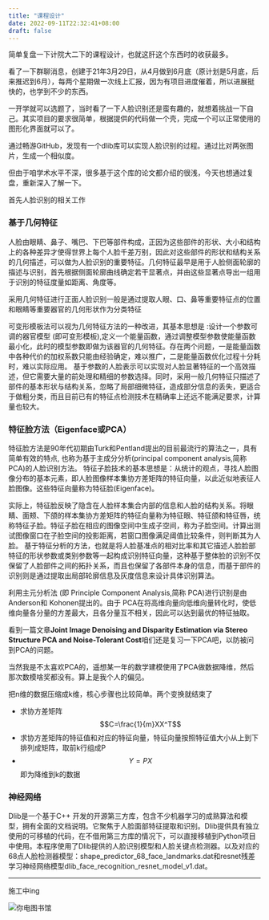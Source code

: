 ```yaml
---
title: "课程设计"
date: 2022-09-11T22:32:41+08:00
draft: false
---
```


简单复盘一下计院大二下的课程设计，也就这肝这个东西时的收获最多。

看了一下群聊消息，创建于21年3月29日，从4月做到6月底（原计划是5月底，后来推迟到6月），每两个星期做一次线上汇报，因为有项目进度催着，所以进展挺快的，也学到不少的东西。

一开学就可以选题了，当时看了一下人脸识别还是蛮有趣的，就想着挑战一下自己。其实项目的要求很简单，根据提供的代码做一个壳，完成一个可以正常使用的图形化界面就可以了。

通过畅游GitHub，发现有一个dlib库可以实现人脸识别的过程。通过比对两张图片，生成一个相似度。

但由于咱学术水平不深，很多基于这个库的论文都介绍的很浅，今天也想通过复盘，重新深入了解一下。

首先人脸识别的相关工作

### 基于几何特征

人脸由眼睛、鼻子、嘴巴、下巴等部件构成，正因为这些部件的形状、大小和结构上的各种差异才使得世界上每个人脸千差万别，因此对这些部件的形状和结构关系的几何描述，可以做为人脸识别的重要特征。几何特征最早是用于人脸侧面轮廓的描述与识别，首先根据侧面轮廓曲线确定若干显著点，并由这些显著点导出一组用于识别的特征度量如距离、角度等。

采用几何特征进行正面人脸识别一般是通过提取人眼、口、鼻等重要特征点的位置和眼睛等重要器官的几何形状作为分类特征

可变形模板法可以视为几何特征方法的一种改进，其基本思想是 :设计一个参数可调的器官模型 (即可变形模板),定义一个能量函数，通过调整模型参数使能量函数最小化，此时的模型参数即做为该器官的几何特征。存在两个问题，一是能量函数中各种代价的加权系数只能由经验确定，难以推广，二是能量函数优化过程十分耗时，难以实际应用。 基于参数的人脸表示可以实现对人脸显著特征的一个高效描述，但它需要大量的前处理和精细的参数选择。同时，采用一般几何特征只描述了部件的基本形状与结构关系，忽略了局部细微特征，造成部分信息的丢失，更适合于做粗分类，而且目前已有的特征点检测技术在精确率上还远不能满足要求，计算量也较大。

### 特征脸方法（Eigenface或PCA）

特征脸方法是90年代初期由Turk和Pentland提出的目前最流行的算法之一，具有简单有效的特点, 也称为基于主成分分析(principal component analysis,简称PCA)的人脸识别方法。
  特征子脸技术的基本思想是：从统计的观点，寻找人脸图像分布的基本元素，即人脸图像样本集协方差矩阵的特征向量，以此近似地表征人脸图像。这些特征向量称为特征脸(Eigenface)。

实际上，特征脸反映了隐含在人脸样本集合内部的信息和人脸的结构关系。将眼睛、面颊、下颌的样本集协方差矩阵的特征向量称为特征眼、特征颌和特征唇，统称特征子脸。特征子脸在相应的图像空间中生成子空间，称为子脸空间。计算出测试图像窗口在子脸空间的投影距离，若窗口图像满足阈值比较条件，则判断其为人脸。 
  基于特征分析的方法，也就是将人脸基准点的相对比率和其它描述人脸脸部特征的形状参数或类别参数等一起构成识别特征向量，这种基于整体脸的识别不仅保留了人脸部件之间的拓扑关系，而且也保留了各部件本身的信息，而基于部件的识别则是通过提取出局部轮廓信息及灰度信息来设计具体识别算法。

利用主元分析法 (即 Principle Component Analysis,简称 PCA)进行识别是由 Anderson和 Kohonen提出的。由于 PCA在将高维向量向低维向量转化时，使低维向量各分量的方差最大，且各分量互不相关，因此可以达到最优的特征抽取。

看到一篇文章**Joint Image Denoising and Disparity Estimation via Stereo Structure PCA and Noise-Tolerant Cost**咱们还是复习一下PCA吧，以防被问到PCA的问题。

当然我是不太喜欢PCA的，遥想某一年的数学建模使用了PCA做数据降维，然后那次数模啥奖都没有。算上是我个人的偏见。

把n维的数据压缩成k维，核心步骤也比较简单。两个变换就结束了

- 求协方差矩阵$$C=\frac{1}{m}XX^T$$
- 求协方差矩阵的特征值和对应的特征向量，特征向量按照特征值大小从上到下排列成矩阵，取前k行组成P
- $$Y=PX$$即为降维到k的数据

### 神经网络



Dlib是一个基于C++ 开发的开源第三方库，包含不少机器学习的成熟算法和模型，拥有全面的文档说明。它聚焦于人脸面部特征提取和识别。Dlib提供具有独立使用的可移植的代码，在不借用第三方库的情况下，可以直接移植到Python项目中使用。本程序使用了Dlib提供的人脸识别模型和人脸关键点检测器。以及对应的68点人脸检测器模型：shape_predictor_68_face_landmarks.dat和resnet残差学习神经网络模型dlib_face_recognition_resnet_model_v1.dat。

--------------

施工中ing

![你电图书馆](https://s2.loli.net/2022/09/12/O3ZJu8Rz5bN7nSH.jpg)
